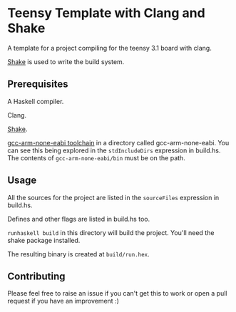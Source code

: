 # Teensy Template with Clang and Shake

A template for a project compiling for the teensy 3.1 board with clang.

[Shake][shake] is used to write the build system.

## Prerequisites

A Haskell compiler.

Clang.

[Shake][shake hackage].

[gcc-arm-none-eabi toolchain][gcc-arm-none-eabi] in a directory called gcc-arm-none-eabi. You can see this being explored in the `stdIncludeDirs` expression in build.hs. The contents of `gcc-arm-none-eabi/bin` must be on the path.

## Usage

All the sources for the project are listed in the `sourceFiles` expression in build.hs.

Defines and other flags are listed in build.hs too.

`runhaskell build` in this directory will build the project. You'll need the shake package installed.

The resulting binary is created at `build/run.hex`.

## Contributing

Please feel free to raise an issue if you can't get this to work or open a pull request if you have an improvement :)


[shake]: https://github.com/ndmitchell/shake
[shake hackage]: https://hackage.haskell.org/package/shake
[gcc-arm-none-eabi]: https://launchpad.net/gcc-arm-embedded/+download
